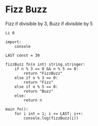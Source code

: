 # Fizz Buzz

Fizz if divisible by 3, Buzz if divisible by 5

    Li 0
    
    import:
        console
    
    LAST const = 30
    
    fizzBuzz fn(n int) string.stringer:
        if n % 3 == 0 && n % 5 == 0:
            return "FizzBuzz"
        else if n % 3 == 0:
            return "Fizz"
        else if n % 5 == 0:
            return "Buzz"
        else:
            return n
    
    main fn():
        for i int = 1; i <= LAST; i++:
            console.log(fizzBuzz(i))
